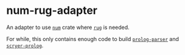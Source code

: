 # num-rug-adapter

An adapter to use [`num`] crate where [`rug`] is needed.

For while, this only contains enough code to build [`prolog-parser`] and [`scryer-prolog`].

[`num`]: https://crates.io/crates/num
[`rug`]: https://crates.io/crates/rug
[`prolog-parser`]: https://github.com/mthom/prolog_parser
[`scryer-prolog`]: https://github.com/mthom/scryer-prolog
